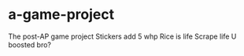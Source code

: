 # a-game-project
The post-AP game project
Stickers add 5 whp
Rice is life
Scrape life
U boosted bro?
